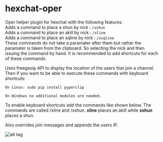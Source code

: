 # hexchat-oper
Oper helper plugin for hexchat with the following features:  
Adds a command to place a shun by nick : `/xshun `  
Adds a command to place an akill by nick : `/xline `  
Adds a command to place an sqline by nick : `/xsqline `  
These commands do not take a paramater after them but rather the paramater is taken from the clipboard. So selecting the nick and then issuing the command by hand. It is recommended to add shortcuts for each of these commands.  

Uses freegeoip API to display the location of the users that join a channel.
Then if you want to be able to execute these commands with keyboard shortcuts:  

	On Linux: sudo pip install pyperclip  
        
	On Windows no additional modules are needed.    

To enable keyboard shortcuts add the commands like shown below. 
The commands are called /xline and /xshun. <b>xline</b> places an akill while <b>xshun</b> places a shun. 

Also overrides join messages and appends the users IP.

![alt tag](http://i.imgur.com/zBIQbhK.png)
